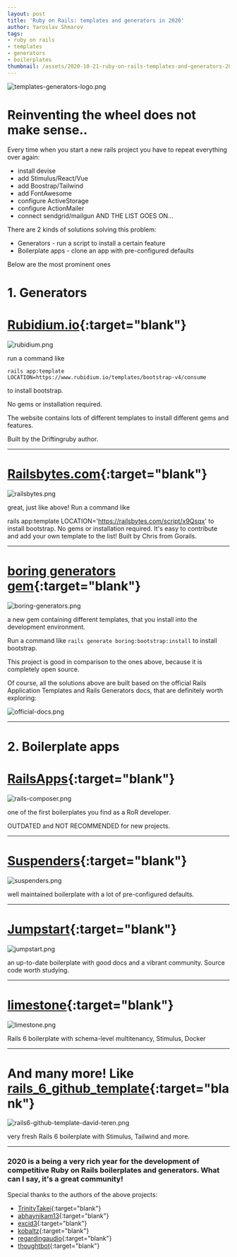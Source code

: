 ```yaml
---
layout: post
title: 'Ruby on Rails: templates and generators in 2020'
author: Yaroslav Shmarov
tags:
- ruby on rails
- templates
- generators
- boilerplates
thumbnail: /assets/2020-10-21-ruby-on-rails-templates-and-generators-2020/templates-generators-logo.png
---
```


![templates-generators-logo.png](/assets/2020-10-21-ruby-on-rails-templates-and-generators-2020/templates-generators-logo.png)

# Reinventing the wheel does not make sense..

Every time when you start a new rails project you have to repeat everything over again:

* install devise
* add Stimulus/React/Vue
* add Boostrap/Tailwind
* add FontAwesome
* configure ActiveStorage
* configure ActionMailer
* connect sendgrid/mailgun
AND THE LIST GOES ON...

There are 2 kinds of solutions solving this problem:

* Generators - run a script to install a certain feature
* Boilerplate apps - clone an app with pre-configured defaults

Below are the most prominent ones

# **1. Generators**

# [Rubidium.io](https://www.rubidium.io/){:target="blank"}

![rubidium.png](/assets/2020-10-21-ruby-on-rails-templates-and-generators-2020/rubidium.png)

run a command like 

```
rails app:template LOCATION=https://www.rubidium.io/templates/bootstrap-v4/consume
```

to install bootstrap. 

No gems or installation required. 

The website contains lots of different templates to install different gems and features. 

Built by the Driftingruby author.

****

# [Railsbytes.com](railsbytes.com/){:target="blank"}

![railsbytes.png](/assets/2020-10-21-ruby-on-rails-templates-and-generators-2020/railsbytes.png)

great, just like above! Run a command like 

rails app:template LOCATION='https://railsbytes.com/script/x9Qsqx'
to install bootstrap. No gems or installation required. It's easy to contribute and add your own template to the list! Built by Chris from Gorails.

****

# [boring generators gem](https://github.com/abhaynikam/boring_generators){:target="blank"}

![boring-generators.png](/assets/2020-10-21-ruby-on-rails-templates-and-generators-2020/boring-generators.png)

a new gem containing different templates, that you install into the development environment. 

Run a command like `rails generate boring:bootstrap:install` to install bootstrap. 

This project is good in comparison to the ones above, because it is completely open source.

Of course, all the solutions above are built based on the official Rails Application Templates and Rails Generators docs, that are definitely worth exploring:

![official-docs.png](/assets/2020-10-21-ruby-on-rails-templates-and-generators-2020/official-docs.png)

****

# **2. Boilerplate apps**

# [RailsApps](http://railsapps.github.io/){:target="blank"}

![rails-composer.png](/assets/2020-10-21-ruby-on-rails-templates-and-generators-2020/rails-composer.png)

one of the first boilerplates you find as a RoR developer. 

OUTDATED and NOT RECOMMENDED for new projects.

****

# [Suspenders](https://github.com/thoughtbot/suspenders){:target="blank"}

![suspenders.png](/assets/2020-10-21-ruby-on-rails-templates-and-generators-2020/suspenders.png)

well maintained boilerplate with a lot of pre-configured defaults. 

****

# [Jumpstart](https://github.com/excid3/jumpstart){:target="blank"}

![jumpstart.png](/assets/2020-10-21-ruby-on-rails-templates-and-generators-2020/jumpstart.png)

an up-to-date boilerplate with good docs and a vibrant community. Source code worth studying.

****

# [limestone](https://github.com/archonic/limestone){:target="blank"}

![limestone.png](/assets/2020-10-21-ruby-on-rails-templates-and-generators-2020/limestone.png)

Rails 6 boilerplate with schema-level multitenancy, Stimulus, Docker

****

# And many more! Like [rails_6_github_template](https://github.com/davidteren/rails_6_github_template){:target="blank"}

![rails6-github-template-david-teren.png](/assets/2020-10-21-ruby-on-rails-templates-and-generators-2020/rails6-github-template-david-teren.png)

very fresh Rails 6 boilerplate with Stimulus, Tailwind and more.

****

### 2020 is a being a very rich year for the development of competitive Ruby on Rails boilerplates and generators. What can I say, it's a great community!

Special thanks to the authors of the above projects:
* [TrinityTakei](https://twitter.com/TrinityTakei){:target="blank"}
* [abhaynikam13](https://twitter.com/abhaynikam13){:target="blank"}
* [excid3](https://twitter.com/excid3){:target="blank"}
* [kobaltz](https://twitter.com/kobaltz){:target="blank"}
* [regardingaudio](https://twitter.com/regardingaudio){:target="blank"}
* [thoughtbot](https://twitter.com/thoughtbot){:target="blank"}